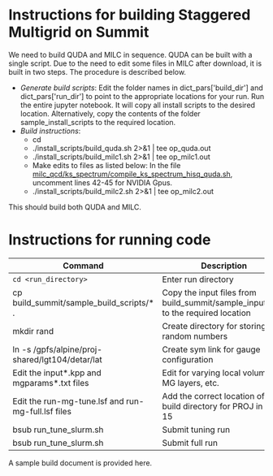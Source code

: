 # Instructions for building Staggered Multigrid on Summit
We need to build QUDA and MILC in sequence.  QUDA can be built with a single script. Due to the need to edit some files in MILC after download, it is built in two steps.
The procedure is described below.
* *Generate build scripts*: 
Edit the folder names in dict_pars['build_dir'] and dict_pars['run_dir'] to point to the appropriate locations for your run. Run the entire jupyter notebook. It will copy all install scripts to the desired location.
Alternatively, copy the contents of the folder sample_install_scripts to the required location.
* *Build instructions*: 
  - cd 
  - ./install_scripts/build_quda.sh 2>&1 | tee op_quda.out
  - ./install_scripts/build_milc1.sh 2>&1 | tee op_milc1.out
  - Make edits to files as listed below: 
In the file [milc_qcd/ks_spectrum/compile_ks_spectrum_hisq_quda.sh](https://github.com/milc-qcd/milc_qcd/blob/develop/ks_spectrum/compile_ks_spectrum_hisq_quda.sh), uncomment lines 42-45 for NVIDIA Gpus.
  - ./install_scripts/build_milc2.sh 2>&1 | tee op_milc2.out

This should build both QUDA and MILC. 

# Instructions for running code

| Command | Description | 
| -- | -- |
| `cd <run_directory>` | Enter run directory |
| cp build_summit/sample_build_scripts/* .  | Copy the input files from build_summit/sample_input_files to the required location |
| mkdir rand | Create directory for storing random numbers | 
| ln -s /gpfs/alpine/proj-shared/lgt104/detar/lat | Create sym link for gauge configuration | 
| Edit the input*.kpp and mgparams*.txt files | Edit for varying local volume, MG layers, etc. | 
| Edit the run-mg-tune.lsf and run-mg-full.lsf files | Add the correct location of the build directory for PROJ in line 15 |
| bsub run_tune_slurm.sh | Submit tuning run |
| bsub run_tune_slurm.sh | Submit full run | 











A sample build document is provided here. 
